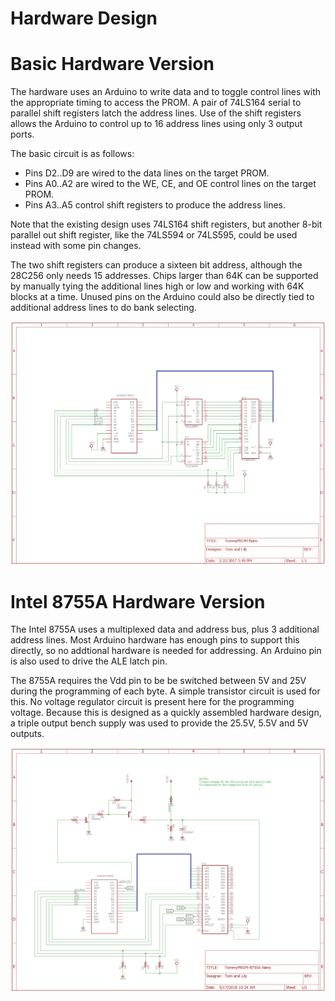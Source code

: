 # Hardware Design

# Basic Hardware Version
The hardware uses an Arduino to write data and to toggle control lines with the appropriate timing to access the PROM.  A pair of 74LS164 serial to parallel shift registers latch the address lines.  Use of the shift registers allows the Arduino to control up to 16 address lines using only 3 output ports.

The basic circuit is as follows:
* Pins D2..D9 are wired to the data lines on the target PROM.
* Pins A0..A2 are wired to the WE, CE, and OE control lines on the target PROM.
* Pins A3..A5 control shift registers to produce the address lines.

Note that the existing design uses 74LS164 shift registers, but another 8-bit parallel out
shift register, like the 74LS594 or 74LS595, could be used instead with some pin changes.

The two shift registers can produce a sixteen bit address, although the 28C256 only needs 15 addresses.
Chips larger than 64K can be supported by manually tying the additional lines high or low and working 
with 64K blocks at a time.  Unused pins on the Arduino could also be directly tied to additional
address lines to do bank selecting.

![TommyPROM Nano Schematic](../docs/TommyPROM-nano-sch.png)

# Intel 8755A Hardware Version

The Intel 8755A uses a multiplexed data and address bus, plus 3 additional address lines. Most Arduino hardware has enough pins to support this directly, so no addtional hardware is needed for addressing. An Arduino pin is also used to drive the ALE latch pin.

The 8755A requires the Vdd pin to be be switched between 5V and 25V during the programming of each byte. A simple transistor circuit is used for this. No voltage regulator circuit is present here for the programming voltage. Because this is designed as a quickly assembled hardware design, a triple output bench supply was used to provide the 25.5V, 5.5V and 5V outputs.

![TommyPROM Nano Schematic](../docs/TommyPROM-8755A-sch.png)

